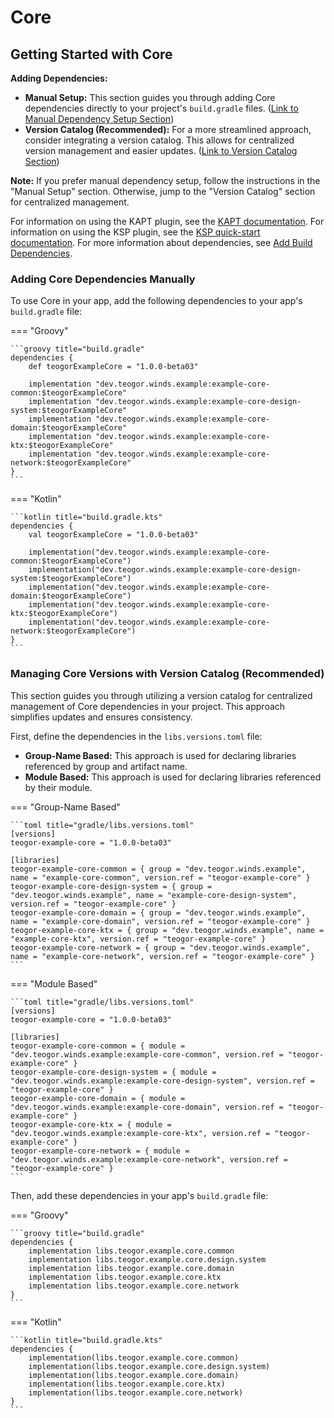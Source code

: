 # Core

[//]: # (REGION-DEPENDENCIES)

## Getting Started with Core

**Adding Dependencies:**

* **Manual Setup:**  This section guides you through adding Core dependencies directly to your project's `build.gradle` files. ([Link to Manual Dependency Setup Section](#adding-Core-dependencies-manually))
* **Version Catalog (Recommended):** For a more streamlined approach, consider integrating a version catalog. This allows for centralized version management and easier updates. ([Link to Version Catalog Section](#managing-Core-versions-with-version-catalog-recommended))

**Note:** If you prefer manual dependency setup, follow the instructions in the "Manual Setup" section. Otherwise, jump to the "Version Catalog" section for centralized management.

For information on using the KAPT plugin, see the [KAPT documentation](https://kotlinlang.org/docs/kapt.html).
For information on using the KSP plugin, see the [KSP quick-start documentation](https://kotlinlang.org/docs/ksp-quickstart.html).
For more information about dependencies, see [Add Build Dependencies](https://developer.android.com/studio/build/dependencies).

### Adding Core Dependencies Manually

To use Core in your app, add the following dependencies to your app's `build.gradle` file:

=== "Groovy"

    ```groovy title="build.gradle"
    dependencies {
        def teogorExampleCore = "1.0.0-beta03"
        
        implementation "dev.teogor.winds.example:example-core-common:$teogorExampleCore"
        implementation "dev.teogor.winds.example:example-core-design-system:$teogorExampleCore"
        implementation "dev.teogor.winds.example:example-core-domain:$teogorExampleCore"
        implementation "dev.teogor.winds.example:example-core-ktx:$teogorExampleCore"
        implementation "dev.teogor.winds.example:example-core-network:$teogorExampleCore"
    }
    ```

=== "Kotlin"

    ```kotlin title="build.gradle.kts"
    dependencies {
        val teogorExampleCore = "1.0.0-beta03"
        
        implementation("dev.teogor.winds.example:example-core-common:$teogorExampleCore")
        implementation("dev.teogor.winds.example:example-core-design-system:$teogorExampleCore")
        implementation("dev.teogor.winds.example:example-core-domain:$teogorExampleCore")
        implementation("dev.teogor.winds.example:example-core-ktx:$teogorExampleCore")
        implementation("dev.teogor.winds.example:example-core-network:$teogorExampleCore")
    }
    ```

### Managing Core Versions with Version Catalog (Recommended)

This section guides you through utilizing a version catalog for centralized management of Core dependencies in your project. This approach simplifies updates and ensures consistency.

First, define the dependencies in the `libs.versions.toml` file:

- **Group-Name Based:** This approach is used for declaring libraries referenced by group and artifact name.
- **Module Based:** This approach is used for declaring libraries referenced by their module.

=== "Group-Name Based"

    ```toml title="gradle/libs.versions.toml"
    [versions]
    teogor-example-core = "1.0.0-beta03"
    
    [libraries]
    teogor-example-core-common = { group = "dev.teogor.winds.example", name = "example-core-common", version.ref = "teogor-example-core" }
    teogor-example-core-design-system = { group = "dev.teogor.winds.example", name = "example-core-design-system", version.ref = "teogor-example-core" }
    teogor-example-core-domain = { group = "dev.teogor.winds.example", name = "example-core-domain", version.ref = "teogor-example-core" }
    teogor-example-core-ktx = { group = "dev.teogor.winds.example", name = "example-core-ktx", version.ref = "teogor-example-core" }
    teogor-example-core-network = { group = "dev.teogor.winds.example", name = "example-core-network", version.ref = "teogor-example-core" }
    ```

=== "Module Based"

    ```toml title="gradle/libs.versions.toml"
    [versions]
    teogor-example-core = "1.0.0-beta03"
    
    [libraries]
    teogor-example-core-common = { module = "dev.teogor.winds.example:example-core-common", version.ref = "teogor-example-core" }
    teogor-example-core-design-system = { module = "dev.teogor.winds.example:example-core-design-system", version.ref = "teogor-example-core" }
    teogor-example-core-domain = { module = "dev.teogor.winds.example:example-core-domain", version.ref = "teogor-example-core" }
    teogor-example-core-ktx = { module = "dev.teogor.winds.example:example-core-ktx", version.ref = "teogor-example-core" }
    teogor-example-core-network = { module = "dev.teogor.winds.example:example-core-network", version.ref = "teogor-example-core" }
    ```

Then, add these dependencies in your app's `build.gradle` file:

=== "Groovy"

    ```groovy title="build.gradle"
    dependencies {
        implementation libs.teogor.example.core.common
        implementation libs.teogor.example.core.design.system
        implementation libs.teogor.example.core.domain
        implementation libs.teogor.example.core.ktx
        implementation libs.teogor.example.core.network
    }
    ```

=== "Kotlin"

    ```kotlin title="build.gradle.kts"
    dependencies {
        implementation(libs.teogor.example.core.common)
        implementation(libs.teogor.example.core.design.system)
        implementation(libs.teogor.example.core.domain)
        implementation(libs.teogor.example.core.ktx)
        implementation(libs.teogor.example.core.network)
    }
    ```

[//]: # (REGION-DEPENDENCIES)

